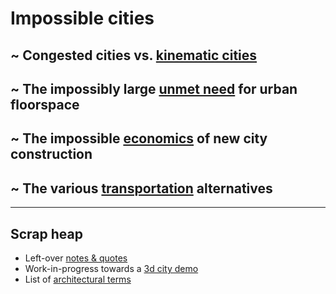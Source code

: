 
# Impossible cities

## ~ Congested cities vs. [kinematic cities](kinematic) 
## ~ The impossibly large [unmet need](need) for urban floorspace
## ~ The impossible [economics](economics) of new city construction
## ~ The various [transportation](transportation) alternatives

---------
## Scrap heap

  * Left-over [notes & quotes](remainder)
  * Work-in-progress towards a [3d city demo](demo)
  * List of [architectural terms](architecture)

